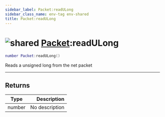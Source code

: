 ```yaml
---
sidebar_label: Packet:readULong
sidebar_class_name: env-tag env-shared
title: Packet:readULong
---
```


# <img src='/img/wiki/shared.png' alt='shared' data-tag='env-tag' /> [Packet](../packet/README.md):readULong

```lua
number Packet:readULong()
```

Reads a unsigned long from the net packet<br/>

-----------------
## Returns

| Type   | Description |
| ------ | ----------: |
| number | No description |
